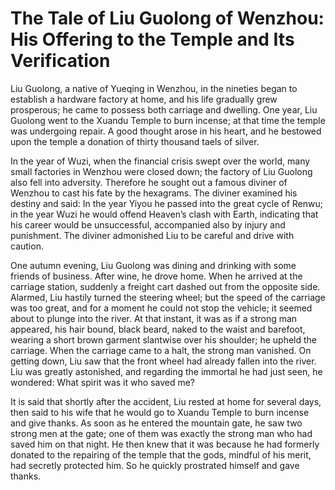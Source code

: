 # The Tale of Liu Guolong of Wenzhou: His Offering to the Temple and Its Verification

Liu Guolong, a native of Yueqing in Wenzhou, in the nineties began to establish a hardware factory at home, and his life gradually grew prosperous; he came to possess both carriage and dwelling. One year, Liu Guolong went to the Xuandu Temple to burn incense; at that time the temple was undergoing repair. A good thought arose in his heart, and he bestowed upon the temple a donation of thirty thousand taels of silver.

In the year of Wuzi, when the financial crisis swept over the world, many small factories in Wenzhou were closed down; the factory of Liu Guolong also fell into adversity. Therefore he sought out a famous diviner of Wenzhou to cast his fate by the hexagrams. The diviner examined his destiny and said: In the year Yiyou he passed into the great cycle of Renwu; in the year Wuzi he would offend Heaven’s clash with Earth, indicating that his career would be unsuccessful, accompanied also by injury and punishment. The diviner admonished Liu to be careful and drive with caution.

One autumn evening, Liu Guolong was dining and drinking with some friends of business. After wine, he drove home. When he arrived at the carriage station, suddenly a freight cart dashed out from the opposite side. Alarmed, Liu hastily turned the steering wheel; but the speed of the carriage was too great, and for a moment he could not stop the vehicle; it seemed about to plunge into the river. At that instant, it was as if a strong man appeared, his hair bound, black beard, naked to the waist and barefoot, wearing a short brown garment slantwise over his shoulder; he upheld the carriage. When the carriage came to a halt, the strong man vanished. On getting down, Liu saw that the front wheel had already fallen into the river. Liu was greatly astonished, and regarding the immortal he had just seen, he wondered: What spirit was it who saved me?

It is said that shortly after the accident, Liu rested at home for several days, then said to his wife that he would go to Xuandu Temple to burn incense and give thanks. As soon as he entered the mountain gate, he saw two strong men at the gate; one of them was exactly the strong man who had saved him on that night. He then knew that it was because he had formerly donated to the repairing of the temple that the gods, mindful of his merit, had secretly protected him. So he quickly prostrated himself and gave thanks.
